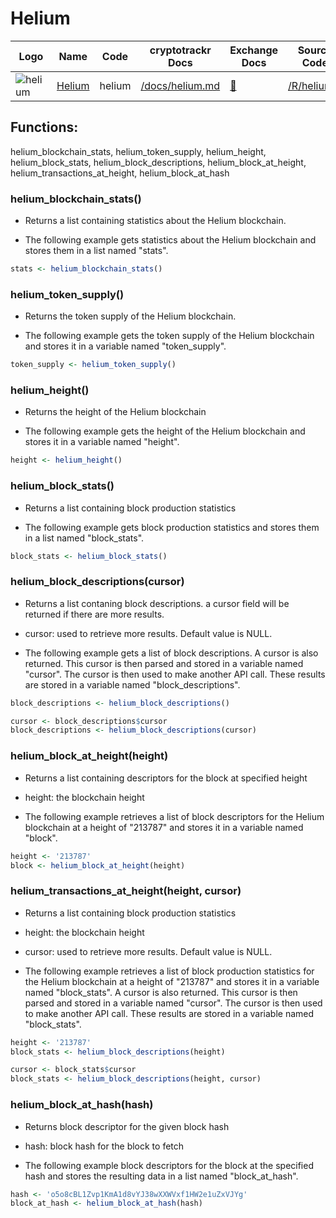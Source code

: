 # Helium

| Logo                                                       | Name                              | Code   | cryptotrackr Docs                                                                        | Exchange Docs                      | Source Code                                                                      |
|------------|------------|------------|--------------|------------|-------------|
| ![helium](https://docs.helium.com/img/icons/logoblack.svg) | [Helium](https://www.helium.com/) | helium | [/docs/helium.md](https://github.com/TrevorFrench/cryptotrackr/blob/main/docs/helium.md) | [🏢](https://docs.helium.com/api/) | [/R/helium.R](https://github.com/TrevorFrench/cryptotrackr/blob/main/R/helium.R) |

## Functions:

helium_blockchain_stats, helium_token_supply, helium_height, helium_block_stats, helium_block_descriptions, helium_block_at_height, helium_transactions_at_height, helium_block_at_hash

### helium_blockchain_stats()

-   Returns a list containing statistics about the Helium blockchain.

-   The following example gets statistics about the Helium blockchain and stores them in a list named "stats".

``` r
stats <- helium_blockchain_stats()
```

### helium_token_supply()

-   Returns the token supply of the Helium blockchain.

-   The following example gets the token supply of the Helium blockchain and stores it in a variable named "token_supply".

``` r
token_supply <- helium_token_supply()
```

### helium_height()

-   Returns the height of the Helium blockchain

-   The following example gets the height of the Helium blockchain and stores it in a variable named "height".

``` r
height <- helium_height()
```

### helium_block_stats()

-   Returns a list containing block production statistics

-   The following example gets block production statistics and stores them in a list named "block_stats".

``` r
block_stats <- helium_block_stats()
```

### helium_block_descriptions(cursor)

-   Returns a list contaning block descriptions. a cursor field will be returned if there are more results.

-   cursor: used to retrieve more results. Default value is NULL.

-   The following example gets a list of block descriptions. A cursor is also returned. This cursor is then parsed and stored in a variable named "cursor". The cursor is then used to make another API call. These results are stored in a variable named "block_descriptions".

``` r
block_descriptions <- helium_block_descriptions()

cursor <- block_descriptions$cursor
block_descriptions <- helium_block_descriptions(cursor)
```

### helium_block_at_height(height)

-   Returns a list containing descriptors for the block at specified height

-   height: the blockchain height

-   The following example retrieves a list of block descriptors for the Helium blockchain at a height of "213787" and stores it in a variable named "block".

``` r
height <- '213787'
block <- helium_block_at_height(height)
```

### helium_transactions_at_height(height, cursor)

-   Returns a list containing block production statistics

-   height: the blockchain height

-   cursor: used to retrieve more results. Default value is NULL.

-   The following example retrieves a list of block production statistics for the Helium blockchain at a height of "213787" and stores it in a variable named "block_stats". A cursor is also returned. This cursor is then parsed and stored in a variable named "cursor". The cursor is then used to make another API call. These results are stored in a variable named "block_stats".

``` r
height <- '213787'
block_stats <- helium_block_descriptions(height)

cursor <- block_stats$cursor
block_stats <- helium_block_descriptions(height, cursor)
```

### helium_block_at_hash(hash)

-   Returns block descriptor for the given block hash

-   hash: block hash for the block to fetch

-   The following example block descriptors for the block at the specified hash and stores the resulting data in a list named "block_at_hash".

``` r
hash <- 'o5o8cBL1Zvp1KmA1d8vYJ38wXXWVxf1HW2e1uZxVJYg'
block_at_hash <- helium_block_at_hash(hash)
```
